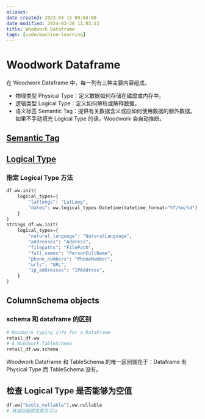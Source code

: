 ```yaml
---
aliases: 
date created: 2023-04-15 09:04:00
date modified: 2024-03-20 11:03:13
title: Woodwork Dataframe
tags: [code/machine-learning]
---
```


# Woodwork Dataframe
在 Woodwork Dataframe 中，每一列有三种主要内容组成。
- 物理类型 Physical Type：定义数据如何存储在磁盘或内存中。
- 逻辑类型 Logical Type：定义如何解析或解释数据。
- 语义标签 Semantic Tag：提供有关数据含义或应如何使用数据的额外数据。
如果不手动填充 Logical Type 的话，Woodwork 会自动推断。

## [Semantic Tag](https://woodwork.alteryx.com/en/stable/guides/logical_types_and_semantic_tags.html#Semantic-Tags)

## [Logical Type](https://woodwork.alteryx.com/en/stable/guides/logical_types_and_semantic_tags.html#Logical-Types)
### 指定 Logical Type 方法
```python
df.ww.init(
    logical_types={
        "latlongs": "LatLong",
        "dates": ww.logical_types.Datetime(datetime_format="%Y/%m/%d"),
    }
)
strings_df.ww.init(
    logical_types={
        "natural_language": "NaturalLanguage",
        "addresses": "Address",
        "filepaths": "FilePath",
        "full_names": "PersonFullName",
        "phone_numbers": "PhoneNumber",
        "urls": "URL",
        "ip_addresses": "IPAddress",
    }
)
```

## ColumnSchema objects
### schema 和 dataframe 的区别
```python
# Woodwork typing info for a DataFrame
retail_df.ww
# A Woodwork TableSchema
retail_df.ww.schema
```
Woodwork Dataframe 和 TableSchema 的唯一区别就在于：Dataframe 有 Physical Type 而 TableSchema 没有。

## 检查 Logical Type 是否能够为空值
```python
df.ww["bools_nullable"].ww.nullable
# 其返回值就是是否可以
```